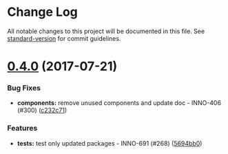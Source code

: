# Change Log

All notable changes to this project will be documented in this file.
See [standard-version](https://github.com/conventional-changelog/standard-version) for commit guidelines.

<a name="0.4.0"></a>
# [0.4.0](https://github.com/ec-europa/europa-component-library/compare/@ec-europa/ecl-padding@0.3.0...@ec-europa/ecl-padding@0.4.0) (2017-07-21)


### Bug Fixes

* **components:** remove unused components and update doc - INNO-406 (#300) ([c232c71](https://github.com/ec-europa/europa-component-library/commit/c232c71))


### Features

* **tests:** test only updated packages - INNO-691 (#268) ([5694bb0](https://github.com/ec-europa/europa-component-library/commit/5694bb0))
